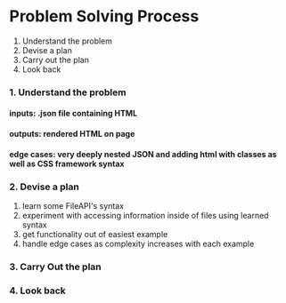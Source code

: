 # Problem Solving Process

1. Understand the problem
1. Devise a plan
1. Carry out the plan
1. Look back

### 1. Understand the problem

#### inputs: .json file containing HTML

#### outputs: rendered HTML on page

#### edge cases: very deeply nested JSON and adding html with classes as well as CSS framework syntax

### 2. Devise a plan

1. learn some FileAPI's syntax
1. experiment with accessing information inside of files using learned syntax
1. get functionality out of easiest example
1. handle edge cases as complexity increases with each example

### 3. Carry Out the plan


### 4. Look back
